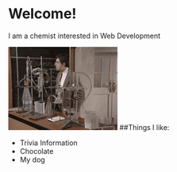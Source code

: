 # Welcome!
I am a chemist interested in Web Development

![MrBean_Chemist](/MrBean_Chemist.gif)
##Things I like:
- Trivia Information
- Chocolate
- My dog

